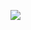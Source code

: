 
![](https://github-readme-stats.vercel.app/api?username=houssemalayet&show_icons=true&theme=tokyonight&hide_title=true)

